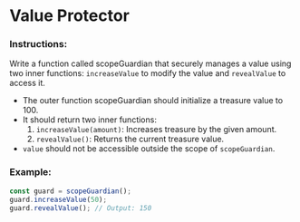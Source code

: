 # Value Protector

### Instructions:

Write a function called scopeGuardian that securely manages a value using two inner functions: `increaseValue` to modify the value and `revealValue` to access it.

- The outer function scopeGuardian should initialize a treasure value to 100.
- It should return two inner functions:
  1. `increaseValue(amount)`: Increases treasure by the given amount.
  2. `revealValue()`: Returns the current treasure value.
- `value` should not be accessible outside the scope of `scopeGuardian`.

### Example:

```js
const guard = scopeGuardian();
guard.increaseValue(50);
guard.revealValue(); // Output: 150
```
